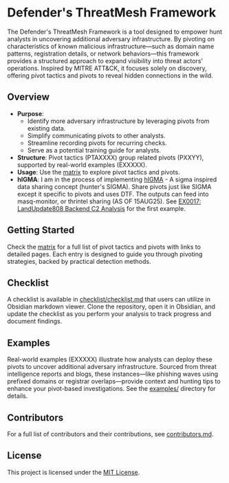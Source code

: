 # Defender's ThreatMesh Framework

The Defender's ThreatMesh Framework is a tool designed to empower hunt analysts in uncovering additional adversary infrastructure. By pivoting on characteristics of known malicious infrastructure—such as domain name patterns, registration details, or network behaviors—this framework provides a structured approach to expand visibility into threat actors' operations. Inspired by MITRE ATT&CK, it focuses solely on discovery, offering pivot tactics and pivots to reveal hidden connections in the wild.

## Overview
- **Purpose**:
   - Identify more adversary infrastructure by leveraging pivots from existing data.
   - Simplify communicating pivots to other analysts.
   - Streamline recording pivots for recurring checks.
   - Serve as a potential training guide for analysts.
- **Structure**: Pivot tactics (PTAXXXX) group related pivots (PXXYY), supported by real-world examples (EXXXXX).
- **Usage**: Use the [matrix](matrix.md) to explore pivot tactics and pivots.
- **hIGMA**: I am in the process of implementing [hIGMA](https://github.com/MalasadaTech/hIGMA) - A sigma inspired data sharing concept (hunter's SIGMA). Share pivots just like SIGMA except it specific to pivots and uses DTF. The outputs can feed into masq-monitor, or thrintel sharing (AS OF 15AUG25). See [EX0017: LandUpdate808 Backend C2 Analysis](/examples/EX0017.md) for the first example.

## Getting Started
Check the [matrix](matrix.md) for a full list of pivot tactics and pivots with links to detailed pages. Each entry is designed to guide you through pivoting strategies, backed by practical detection methods.

## Checklist
A checklist is available in [checklist/checklist.md](checklist/checklist.md) that users can utilize in Obsidian markdown viewer. Clone the repository, open it in Obsidian, and update the checklist as you perform your analysis to track progress and document findings.

## Examples
Real-world examples (EXXXXX) illustrate how analysts can deploy these pivots to uncover additional adversary infrastructure. Sourced from threat intelligence reports and blogs, these instances—like phishing waves using prefixed domains or registrar overlaps—provide context and hunting tips to enhance your pivot-based investigations. See the [examples/](examples/) directory for details.

## Contributors
For a full list of contributors and their contributions, see [contributors.md](contributors.md).

## License
This project is licensed under the [MIT License](LICENSE).
